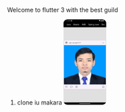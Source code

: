 Welcome to flutter 3 with the best guild
1. clone iu makara
   <img alt="img.png" height="200" src="img.png" width="100"/>
